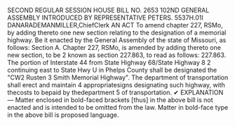 SECOND REGULAR SESSION
HOUSE BILL NO. 2653
102ND GENERAL ASSEMBLY
INTRODUCED BY REPRESENTATIVE PETERS.
5537H.01I DANARADEMANMILLER,ChiefClerk
AN ACT
To amend chapter 227, RSMo, by adding thereto one new section relating to the designation
of a memorial highway.
Be it enacted by the General Assembly of the state of Missouri, as follows:
Section A. Chapter 227, RSMo, is amended by adding thereto one new section, to be
2 known as section 227.863, to read as follows:
227.863. The portion of Interstate 44 from State Highway 68/State Highway 8
2 continuing east to State Hwy U in Phelps County shall be designated the "CW2 Rusten
3 Smith Memorial Highway". The department of transportation shall erect and maintain
4 appropriatesigns designating such highway, with thecosts to bepaid by thedepartment
5 of transportation.
✔
EXPLANATION — Matter enclosed in bold-faced brackets [thus] in the above bill is not enacted and is
intended to be omitted from the law. Matter in bold-face type in the above bill is proposed language.